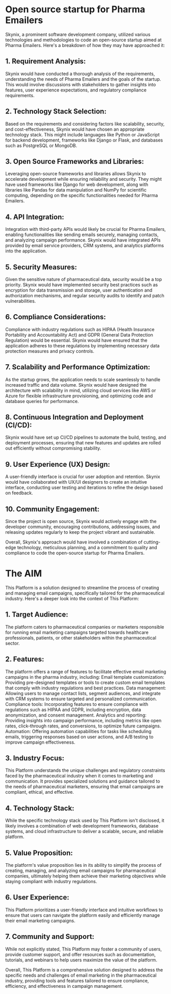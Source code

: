 # Open source startup for Pharma Emailers
Skynix, a prominent software development company, utilized various technologies and methodologies to code an open-source startup aimed at Pharma Emailers. Here's a breakdown of how they may have approached it:

## 1. Requirement Analysis: 
Skynix would have conducted a thorough analysis of the requirements, understanding the needs of Pharma Emailers and the goals of the startup. This would involve discussions with stakeholders to gather insights into features, user experience expectations, and regulatory compliance requirements.

## 2. Technology Stack Selection:
Based on the requirements and considering factors like scalability, security, and cost-effectiveness, Skynix would have chosen an appropriate technology stack. This might include languages like Python or JavaScript for backend development, frameworks like Django or Flask, and databases such as PostgreSQL or MongoDB.

## 3. Open Source Frameworks and Libraries: 
Leveraging open-source frameworks and libraries allows Skynix to accelerate development while ensuring reliability and security. They might have used frameworks like Django for web development, along with libraries like Pandas for data manipulation and NumPy for scientific computing, depending on the specific functionalities needed for Pharma Emailers.

## 4. API Integration: 
Integration with third-party APIs would likely be crucial for Pharma Emailers, enabling functionalities like sending emails securely, managing contacts, and analyzing campaign performance. Skynix would have integrated APIs provided by email service providers, CRM systems, and analytics platforms into the application.

## 5. Security Measures:
Given the sensitive nature of pharmaceutical data, security would be a top priority. Skynix would have implemented security best practices such as encryption for data transmission and storage, user authentication and authorization mechanisms, and regular security audits to identify and patch vulnerabilities.

## 6. Compliance Considerations:
Compliance with industry regulations such as HIPAA (Health Insurance Portability and Accountability Act) and GDPR (General Data Protection Regulation) would be essential. Skynix would have ensured that the application adheres to these regulations by implementing necessary data protection measures and privacy controls.

## 7. Scalability and Performance Optimization: 
As the startup grows, the application needs to scale seamlessly to handle increased traffic and data volume. Skynix would have designed the architecture with scalability in mind, utilizing cloud services like AWS or Azure for flexible infrastructure provisioning, and optimizing code and database queries for performance.

## 8. Continuous Integration and Deployment (CI/CD): 
Skynix would have set up CI/CD pipelines to automate the build, testing, and deployment processes, ensuring that new features and updates are rolled out efficiently without compromising stability.

## 9. User Experience (UX) Design:
A user-friendly interface is crucial for user adoption and retention. Skynix would have collaborated with UX/UI designers to create an intuitive interface, conducting user testing and iterations to refine the design based on feedback.

## 10. Community Engagement: 
Since the project is open source, Skynix would actively engage with the developer community, encouraging contributions, addressing issues, and releasing updates regularly to keep the project vibrant and sustainable.

Overall, Skynix's approach would have involved a combination of cutting-edge technology, meticulous planning, and a commitment to quality and compliance to code the open-source startup for Pharma Emailers.


# The AIM
This Platform is a solution designed to streamline the process of creating and managing email campaigns, specifically tailored for the pharmaceutical industry. Here's a deeper look into the context of This Platform:

## 1. Target Audience: 
The platform caters to pharmaceutical companies or marketers responsible for running email marketing campaigns targeted towards healthcare professionals, patients, or other stakeholders within the pharmaceutical sector.

## 2. Features:
The platform offers a range of features to facilitate effective email marketing campaigns in the pharma industry, including:
Email template customization: Providing pre-designed templates or tools to create custom email templates that comply with industry regulations and best practices.
Data management: Allowing users to manage contact lists, segment audiences, and integrate with CRM systems to ensure targeted and personalized communication.
Compliance tools: Incorporating features to ensure compliance with regulations such as HIPAA and GDPR, including encryption, data anonymization, and consent management.
Analytics and reporting: Providing insights into campaign performance, including metrics like open rates, click-through rates, and conversions, to optimize future campaigns.
Automation: Offering automation capabilities for tasks like scheduling emails, triggering responses based on user actions, and A/B testing to improve campaign effectiveness.

## 3. Industry Focus:
This Platform understands the unique challenges and regulatory constraints faced by the pharmaceutical industry when it comes to marketing and communication. It provides specialized solutions and guidance tailored to the needs of pharmaceutical marketers, ensuring that email campaigns are compliant, ethical, and effective.

## 4. Technology Stack: 
While the specific technology stack used by This Platform isn't disclosed, it likely involves a combination of web development frameworks, database systems, and cloud infrastructure to deliver a scalable, secure, and reliable platform.

## 5. Value Proposition: 
The platform's value proposition lies in its ability to simplify the process of creating, managing, and analyzing email campaigns for pharmaceutical companies, ultimately helping them achieve their marketing objectives while staying compliant with industry regulations.

## 6. User Experience: 
This Platform prioritizes a user-friendly interface and intuitive workflows to ensure that users can navigate the platform easily and efficiently manage their email marketing campaigns.

## 7. Community and Support: 
While not explicitly stated, This Platform may foster a community of users, provide customer support, and offer resources such as documentation, tutorials, and webinars to help users maximize the value of the platform.

Overall, This Platform is a comprehensive solution designed to address the specific needs and challenges of email marketing in the pharmaceutical industry, providing tools and features tailored to ensure compliance, efficiency, and effectiveness in campaign management.

